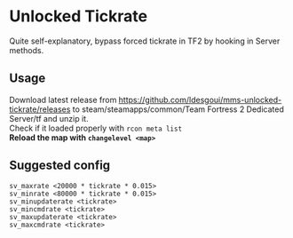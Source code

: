# Unlocked Tickrate

Quite self-explanatory, bypass forced tickrate in TF2 by hooking in Server methods.

## Usage

Download latest release from https://github.com/ldesgoui/mms-unlocked-tickrate/releases to steam/steamapps/common/Team Fortress 2 Dedicated Server/tf and unzip it.  
Check if it loaded properly with `rcon meta list`  
**Reload the map with `changelevel <map>`**

## Suggested config

```
sv_maxrate <20000 * tickrate * 0.015>
sv_minrate <80000 * tickrate * 0.015>
sv_minupdaterate <tickrate>
sv_mincmdrate <tickrate>
sv_maxupdaterate <tickrate>
sv_maxcmdrate <tickrate>
```
